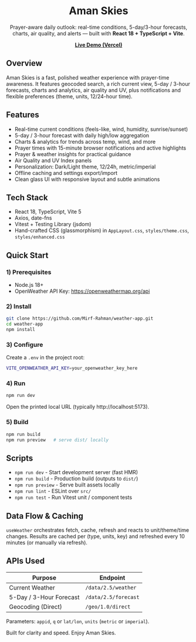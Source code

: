 <div align="center">

# Aman Skies

Prayer-aware daily outlook: real-time conditions, 5-day/3-hour forecasts, charts, air quality, and alerts — built with **React 18 + TypeScript + Vite**.

<p><a href="https://weather-app-mir.vercel.app/" target="_blank"><strong>Live Demo (Vercel)</strong></a></p>

</div>

## Overview

Aman Skies is a fast, polished weather experience with prayer-time awareness. It features geocoded search, a rich current view, 5-day / 3-hour forecasts, charts and analytics, air quality and UV, plus notifications and flexible preferences (theme, units, 12/24-hour time).

## Features

- Real-time current conditions (feels-like, wind, humidity, sunrise/sunset)
- 5-day / 3-hour forecast with daily high/low aggregation
- Charts & analytics for trends across temp, wind, and more
- Prayer times with 15-minute browser notifications and active highlights
- Prayer & weather insights for practical guidance
- Air Quality and UV Index panels
- Personalization: Dark/Light theme, 12/24h, metric/imperial
- Offline caching and settings export/import
- Clean glass UI with responsive layout and subtle animations

## Tech Stack

- React 18, TypeScript, Vite 5
- Axios, date-fns
- Vitest + Testing Library (jsdom)
- Hand-crafted CSS (glassmorphism) in `AppLayout.css`, `styles/theme.css`, `styles/enhanced.css`

## Quick Start

### 1) Prerequisites

- Node.js 18+
- OpenWeather API Key: https://openweathermap.org/api

### 2) Install

```bash
git clone https://github.com/Mirf-Rahman/weather-app.git
cd weather-app
npm install
```

### 3) Configure

Create a `.env` in the project root:

```bash
VITE_OPENWEATHER_API_KEY=your_openweather_key_here
```

### 4) Run

```bash
npm run dev
```

Open the printed local URL (typically http://localhost:5173).

### 5) Build

```bash
npm run build
npm run preview   # serve dist/ locally
```

## Scripts

- `npm run dev` - Start development server (fast HMR)
- `npm run build` - Production build (outputs to `dist/`)
- `npm run preview` - Serve built assets locally
- `npm run lint` - ESLint over `src/`
- `npm run test` - Run Vitest unit / component tests

## Data Flow & Caching

`useWeather` orchestrates fetch, cache, refresh and reacts to unit/theme/time changes. Results are cached per (type, units, key) and refreshed every 10 minutes (or manually via refresh).

## APIs Used

| Purpose                 | Endpoint             |
| ----------------------- | -------------------- |
| Current Weather         | `/data/2.5/weather`  |
| 5-Day / 3-Hour Forecast | `/data/2.5/forecast` |
| Geocoding (Direct)      | `/geo/1.0/direct`    |

Parameters: `appid`, `q` or `lat/lon`, `units` (`metric` or `imperial`).

Built for clarity and speed. Enjoy Aman Skies.
